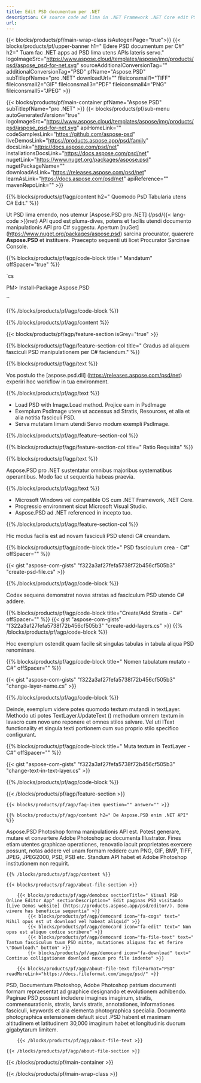 ```yaml
---
title: Edit PSD documentum per .NET
description: C# source code ad lima in .NET Framework .NET Core edit PSD.
url: 
---
```


{{< blocks/products/pf/main-wrap-class isAutogenPage="true">}}
{{< blocks/products/pf/upper-banner h1=" Edere PSD documentum per C#" h2=" Tuam fac .NET apps ad PSD lima utens APIs lateris servo." logoImageSrc="https://www.aspose.cloud/templates/aspose/img/products/psd/aspose_psd-for-net.svg" sourceAdditionalConversionTag="" additionalConversionTag="PSD" pfName="Aspose.PSD" subTitlepfName="pro .NET" downloadUrl="" fileiconsmall1="TIFF" fileiconsmall2="GIF" fileiconsmall3="PDF" fileiconsmall4="PNG" fileiconsmall5="JPEG" >}}

{{< blocks/products/pf/main-container pfName="Aspose.PSD" subTitlepfName="pro .NET" >}}
{{< blocks/products/pf/sub-menu autoGeneratedVersion="true" logoImageSrc="https://www.aspose.cloud/templates/aspose/img/products/psd/aspose_psd-for-net.svg" apiHomeLink="" codeSamplesLink="https://github.com/aspose-psd" liveDemosLink="https://products.aspose.app/psd/family" docsLink="https://docs.aspose.com/psd/net" installationsDocsLink="https://docs.aspose.com/psd/net" nugetLink="https://www.nuget.org/packages/aspose.psd" nugetPackageName="" downloadAsLink="https://releases.aspose.com/psd/net" learnAsLink="https://docs.aspose.com/psd/net" apiReference="" mavenRepoLink="" >}}

{{% blocks/products/pf/agp/content h2=" Quomodo PsD Tabularia utens C# Edit." %}}

 Ut PSD lima emendo, nos utemur
 [Aspose.PSD pro .NET] (/psd/{{< lang-code >}}net)
 API quod est pluma-dives, potens et facilis utendi documento manipulationis API pro C# suggestu. Apertum
 [nuGet] (https://www.nuget.org/packages/aspose.psd)
 sarcina procurator, quaerere
 **Aspose.PSD**
 et instituere. Praecepto sequenti uti licet Procurator Sarcinae Console.

{{% blocks/products/pf/agp/code-block title=" Mandatum" offSpacer="true" %}}

`cs

PM> Install-Package Aspose.PSD

``

{{% /blocks/products/pf/agp/code-block %}}

{{% /blocks/products/pf/agp/content %}}

{{< blocks/products/pf/agp/feature-section isGrey="true" >}}

{{% blocks/products/pf/agp/feature-section-col title=" Gradus ad aliquem fasciculi PSD manipulationem per C# faciendum." %}}

{{% blocks/products/pf/agp/text %}}

 Vos postulo the
 [aspose.psd.dll] (https://releases.aspose.com/psd/net)
 experiri hoc workflow in tua environment.

{{% /blocks/products/pf/agp/text %}}

+ Load PSD with Image.Load method. Projice eam in PsdImage
+ Exemplum PsdImage utere ut accessus ad Stratis, Resources, et alia et alia notitia fasciculi PSD.
+ Serva mutatam limam utendi Servo modum exempli PsdImage.

{{% /blocks/products/pf/agp/feature-section-col %}}

{{% blocks/products/pf/agp/feature-section-col title=" Ratio Requisita" %}}

{{% blocks/products/pf/agp/text %}}

 Aspose.PSD pro .NET sustentatur omnibus majoribus systematibus operantibus. Modo fac ut sequentia habeas praevia.

{{% /blocks/products/pf/agp/text %}}

- Microsoft Windows vel compatible OS cum .NET Framework, .NET Core.
- Progressio environment sicut Microsoft Visual Studio.
- Aspose.PSD ad .NET referenced in incepto tuo.

{{% /blocks/products/pf/agp/feature-section-col %}}


Hic modus facilis est ad novam fasciculi PSD utendi C# creandam.
<!-- CODE-BLOCK -->
{{% blocks/products/pf/agp/code-block title=" PSD fasciculum crea - C#" offSpacer="" %}}

{{< gist "aspose-com-gists" "f322a3af27fefa5738f72b456cf505b3" "create-psd-file.cs" >}}

{{% /blocks/products/pf/agp/code-block %}}


Codex sequens demonstrat novas stratas ad fasciculum PSD utendo C# addere.
<!-- CODE-BLOCK -->
{{% blocks/products/pf/agp/code-block title="Create/Add Stratis - C#" offSpacer="" %}}
{{< gist "aspose-com-gists" "f322a3af27fefa5738f72b456cf505b3" "create-add-layers.cs" >}}
{{% /blocks/products/pf/agp/code-block %}}


Hoc exemplum ostendit quam facile sit singulas tabulas in tabula aliqua PSD renominare.
<!-- CODE-BLOCK -->
{{% blocks/products/pf/agp/code-block title=" Nomen tabulatum mutato - C#" offSpacer="" %}}

{{< gist "aspose-com-gists" "f322a3af27fefa5738f72b456cf505b3" "change-layer-name.cs" >}}

{{% /blocks/products/pf/agp/code-block %}}


Deinde, exemplum videre potes quomodo textum mutandi in textLayer. Methodo uti potes TextLayer.UpdateText () methodum omnem textum in lavacro cum novo uno reponere et omnes stilos salvare.
Vel uti IText functionality et singula texti portionem cum suo proprio stilo specifico configurant.
<!-- CODE-BLOCK -->
{{% blocks/products/pf/agp/code-block title=" Muta textum in TextLayer - C#" offSpacer="" %}}

{{< gist "aspose-com-gists" "f322a3af27fefa5738f72b456cf505b3" "change-text-in-text-layer.cs" >}}

{{% /blocks/products/pf/agp/code-block %}}

{{< /blocks/products/pf/agp/feature-section >}}

    {{< blocks/products/pf/agp/faq-item question="" answer="" >}}
 

<!-- aboutfile Starts -->

    {{% blocks/products/pf/agp/content h2=" De Aspose.PSD enim .NET API" %}}

 Aspose.PSD Photoshop forma manipulationis API est. Potest generare, mutare et convertere Adobe Photoshop ac documenta Illustrator. Fines etiam utentes graphicae operationes, renovatio iacuit proprietates exercere possunt, notas addere vel unam formam reddere cum PNG, GIF, BMP, TIFF, JPEG, JPEG2000, PSD, PSB etc. Standum API habet et Adobe Photoshop institutionem non requirit.



    {{% /blocks/products/pf/agp/content %}}

    {{< blocks/products/pf/agp/about-file-section >}}

        {{< blocks/products/pf/agp/demobox sectionTitle=" Visual PSD Online Editor App" sectionDescription=" Edit paginas PSD visitando [Live Demos website] (https://products.aspose.app/psd/editor/). Demo vivere has beneficia sequentia" >}}
            {{< blocks/products/pf/agp/democard icon="fa-cogs" text=" Nihil opus est ut download vel habeat aliquid" >}}
            {{< blocks/products/pf/agp/democard icon="fa-edit" text=" Non opus est aliquo codice scribere" >}}
            {{< blocks/products/pf/agp/democard icon="fa-file-text" text=" Tantum fasciculum tuum PSD mitte, mutationes aliquas fac et ferire \"Download\" button" >}}
            {{< blocks/products/pf/agp/democard icon="fa-download" text=" Continuo colligationem download nexum pro file indente" >}}

        {{< blocks/products/pf/agp/about-file-text fileFormat="PSD" readMoreLink="https://docs.fileformat.com/image/psd/" >}}
PSD, Documentum Photoshop, Adobe Photoshop patrium documenti formam repraesentat ad graphice designando et evolutionem adhibendo. Paginae PSD possunt includere imagines imaginum, stratis, commensurationis, stratis, larvis stratis, annotationes, informationes fasciculi, keywords et alia elementa photographica specialia. Documenta photographica extensionem default sicut .PSD habent et maximam altitudinem et latitudinem 30,000 imaginum habet et longitudinis duorum gigabytarum limitem.

        {{< /blocks/products/pf/agp/about-file-text >}}

    {{< /blocks/products/pf/agp/about-file-section >}}

<!-- aboutfile Ends -->

{{< /blocks/products/pf/main-container >}}
    
{{< /blocks/products/pf/main-wrap-class >}}
